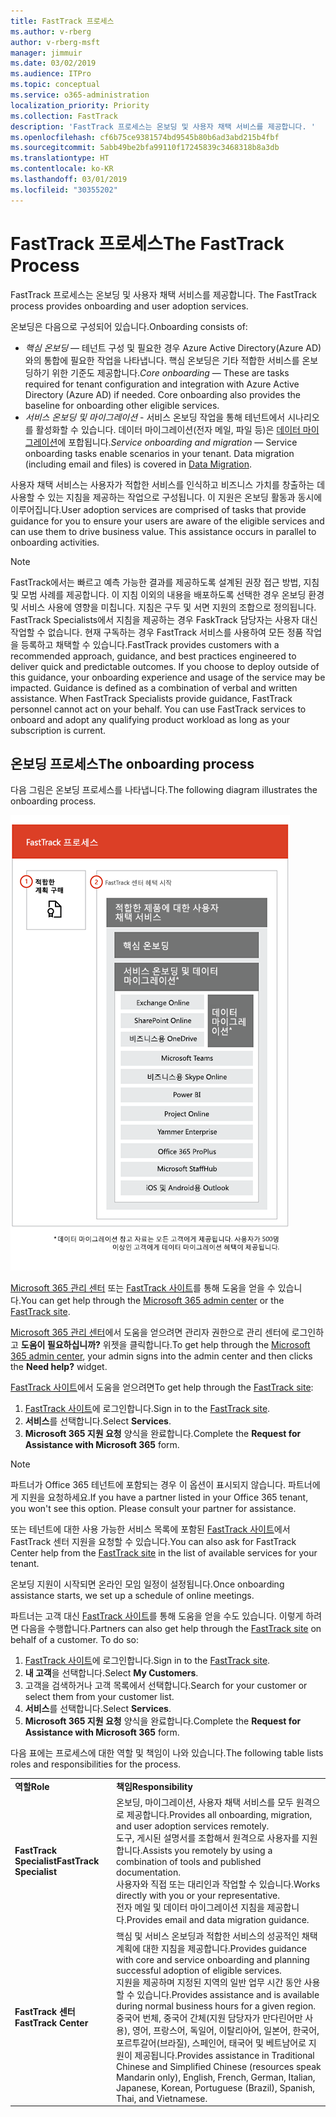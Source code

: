 ```yaml
---
title: FastTrack 프로세스
ms.author: v-rberg
author: v-rberg-msft
manager: jimmuir
ms.date: 03/02/2019
ms.audience: ITPro
ms.topic: conceptual
ms.service: o365-administration
localization_priority: Priority
ms.collection: FastTrack
description: 'FastTrack 프로세스는 온보딩 및 사용자 채택 서비스를 제공합니다. '
ms.openlocfilehash: cf6b75ce9381574bd9545b80b6ad3abd215b4fbf
ms.sourcegitcommit: 5abb49be2bfa99110f17245839c3468318b8a3db
ms.translationtype: HT
ms.contentlocale: ko-KR
ms.lasthandoff: 03/01/2019
ms.locfileid: "30355202"
---
```

# <a name="the-fasttrack-process"></a><span data-ttu-id="4b85f-103">FastTrack 프로세스</span><span class="sxs-lookup"><span data-stu-id="4b85f-103">The FastTrack Process</span></span>

<span data-ttu-id="4b85f-104">FastTrack 프로세스는 온보딩 및 사용자 채택 서비스를 제공합니다. </span><span class="sxs-lookup"><span data-stu-id="4b85f-104">The FastTrack process provides onboarding and user adoption services.</span></span> 
  
<span data-ttu-id="4b85f-105">온보딩은 다음으로 구성되어 있습니다.</span><span class="sxs-lookup"><span data-stu-id="4b85f-105">Onboarding consists of:</span></span>
  
- <span data-ttu-id="4b85f-p101">*핵심 온보딩* — 테넌트 구성 및 필요한 경우 Azure Active Directory(Azure AD)와의 통합에 필요한 작업을 나타냅니다. 핵심 온보딩은 기타 적합한 서비스를 온보딩하기 위한 기준도 제공합니다.</span><span class="sxs-lookup"><span data-stu-id="4b85f-p101">*Core onboarding* — These are tasks required for tenant configuration and integration with Azure Active Directory (Azure AD) if needed. Core onboarding also provides the baseline for onboarding other eligible services.</span></span> 
- <span data-ttu-id="4b85f-p102">*서비스 온보딩 및 마이그레이션* - 서비스 온보딩 작업을 통해 테넌트에서 시나리오를 활성화할 수 있습니다. 데이터 마이그레이션(전자 메일, 파일 등)은 [데이터 마이그레이션](O365-data-migration.md)에 포합됩니다.</span><span class="sxs-lookup"><span data-stu-id="4b85f-p102">*Service onboarding and migration* — Service onboarding tasks enable scenarios in your tenant. Data migration (including email and files) is covered in [Data Migration](O365-data-migration.md).</span></span> 
    
<span data-ttu-id="4b85f-p103">사용자 채택 서비스는 사용자가 적합한 서비스를 인식하고 비즈니스 가치를 창출하는 데 사용할 수 있는 지침을 제공하는 작업으로 구성됩니다. 이 지원은 온보딩 활동과 동시에 이루어집니다.</span><span class="sxs-lookup"><span data-stu-id="4b85f-p103">User adoption services are comprised of tasks that provide guidance for you to ensure your users are aware of the eligible services and can use them to drive business value. This assistance occurs in parallel to onboarding activities.</span></span>
  
> [!NOTE]
> <span data-ttu-id="4b85f-p104">FastTrack에서는 빠르고 예측 가능한 결과를 제공하도록 설계된 권장 접근 방법, 지침 및 모범 사례를 제공합니다. 이 지침 이외의 내용을 배포하도록 선택한 경우 온보딩 환경 및 서비스 사용에 영향을 미칩니다. 지침은 구두 및 서면 지원의 조합으로 정의됩니다. FastTrack Specialists에서 지침을 제공하는 경우 FaskTrack 담당자는 사용자 대신 작업할 수 없습니다. 현재 구독하는 경우 FastTrack 서비스를 사용하여 모든 정품 작업을 등록하고 채택할 수 있습니다.</span><span class="sxs-lookup"><span data-stu-id="4b85f-p104">FastTrack provides customers with a recommended approach, guidance, and best practices engineered to deliver quick and predictable outcomes. If you choose to deploy outside of this guidance, your onboarding experience and usage of the service may be impacted. Guidance is defined as a combination of verbal and written assistance. When FastTrack Specialists provide guidance, FastTrack personnel cannot act on your behalf. You can use FastTrack services to onboard and adopt any qualifying product workload as long as your subscription is current.</span></span> 
  
## <a name="the-onboarding-process"></a><span data-ttu-id="4b85f-117">온보딩 프로세스</span><span class="sxs-lookup"><span data-stu-id="4b85f-117">The onboarding process</span></span>

<span data-ttu-id="4b85f-118">다음 그림은 온보딩 프로세스를 나타냅니다.</span><span class="sxs-lookup"><span data-stu-id="4b85f-118">The following diagram illustrates the onboarding process.</span></span>
  
![온보딩 혜택 사용 일정](media/O365-Onboarding-Timeline.png)
  
<span data-ttu-id="4b85f-120">[Microsoft 365 관리 센터](https://go.microsoft.com/fwlink/?linkid=2032704) 또는 [FastTrack 사이트](https://go.microsoft.com/fwlink/?linkid=780698)를 통해 도움을 얻을 수 있습니다.</span><span class="sxs-lookup"><span data-stu-id="4b85f-120">You can get help through the [Microsoft 365 admin center](https://go.microsoft.com/fwlink/?linkid=2032704) or the [FastTrack site](https://go.microsoft.com/fwlink/?linkid=780698).</span></span> 

<span data-ttu-id="4b85f-121">[Microsoft 365 관리 센터](https://go.microsoft.com/fwlink/?linkid=2032704)에서 도움을 얻으려면 관리자 권한으로 관리 센터에 로그인하고 **도움이 필요하십니까?** 위젯을 클릭합니다.</span><span class="sxs-lookup"><span data-stu-id="4b85f-121">To get help through the [Microsoft 365 admin center](https://go.microsoft.com/fwlink/?linkid=2032704), your admin signs into the admin center and then clicks the **Need help?** widget.</span></span> 

<span data-ttu-id="4b85f-122">[FastTrack 사이트](https://go.microsoft.com/fwlink/?linkid=780698)에서 도움을 얻으려면</span><span class="sxs-lookup"><span data-stu-id="4b85f-122">To get help through the [FastTrack site](https://go.microsoft.com/fwlink/?linkid=780698):</span></span> 
1.  <span data-ttu-id="4b85f-123">[FastTrack 사이트](https://go.microsoft.com/fwlink/?linkid=780698)에 로그인합니다.</span><span class="sxs-lookup"><span data-stu-id="4b85f-123">Sign in to the [FastTrack site](https://go.microsoft.com/fwlink/?linkid=780698).</span></span> 
2.  <span data-ttu-id="4b85f-124">**서비스**를 선택합니다.</span><span class="sxs-lookup"><span data-stu-id="4b85f-124">Select **Services**.</span></span>
3.  <span data-ttu-id="4b85f-125">**Microsoft 365 지원 요청** 양식을 완료합니다.</span><span class="sxs-lookup"><span data-stu-id="4b85f-125">Complete the **Request for Assistance with Microsoft 365** form.</span></span> 
> [!NOTE]
>  <span data-ttu-id="4b85f-p105">파트너가 Office 365 테넌트에 포함되는 경우 이 옵션이 표시되지 않습니다. 파트너에게 지원을 요청하세요.</span><span class="sxs-lookup"><span data-stu-id="4b85f-p105">If you have a partner listed in your Office 365 tenant, you won't see this option. Please consult your partner for assistance.</span></span> 
  
 <span data-ttu-id="4b85f-128">또는 테넌트에 대한 사용 가능한 서비스 목록에 포함된 [FastTrack 사이트](https://go.microsoft.com/fwlink/?linkid=780698)에서 FastTrack 센터 지원을 요청할 수 있습니다.</span><span class="sxs-lookup"><span data-stu-id="4b85f-128">You can also ask for FastTrack Center help from the [FastTrack site](https://go.microsoft.com/fwlink/?linkid=780698) in the list of available services for your tenant.</span></span> 
    
 <span data-ttu-id="4b85f-129">온보딩 지원이 시작되면 온라인 모임 일정이 설정됩니다.</span><span class="sxs-lookup"><span data-stu-id="4b85f-129">Once onboarding assistance starts, we set up a schedule of online meetings.</span></span>
    
<span data-ttu-id="4b85f-p106">파트너는 고객 대신 [FastTrack 사이트](https://go.microsoft.com/fwlink/?linkid=780698)를 통해 도움을 얻을 수도 있습니다. 이렇게 하려면 다음을 수행합니다.</span><span class="sxs-lookup"><span data-stu-id="4b85f-p106">Partners can also get help through the [FastTrack site](https://go.microsoft.com/fwlink/?linkid=780698) on behalf of a customer. To do so:</span></span>
1.  <span data-ttu-id="4b85f-132">[FastTrack 사이트](https://go.microsoft.com/fwlink/?linkid=780698)에 로그인합니다.</span><span class="sxs-lookup"><span data-stu-id="4b85f-132">Sign in to the [FastTrack site](https://go.microsoft.com/fwlink/?linkid=780698).</span></span> 
2.  <span data-ttu-id="4b85f-133">**내 고객**을 선택합니다.</span><span class="sxs-lookup"><span data-stu-id="4b85f-133">Select **My Customers**.</span></span>
3.  <span data-ttu-id="4b85f-134">고객을 검색하거나 고객 목록에서 선택합니다.</span><span class="sxs-lookup"><span data-stu-id="4b85f-134">Search for your customer or select them from your customer list.</span></span>
4.  <span data-ttu-id="4b85f-135">**서비스**를 선택합니다.</span><span class="sxs-lookup"><span data-stu-id="4b85f-135">Select **Services**.</span></span>
5.  <span data-ttu-id="4b85f-136">**Microsoft 365 지원 요청** 양식을 완료합니다.</span><span class="sxs-lookup"><span data-stu-id="4b85f-136">Complete the **Request for Assistance with Microsoft 365** form.</span></span> 

<span data-ttu-id="4b85f-137">다음 표에는 프로세스에 대한 역할 및 책임이 나와 있습니다.</span><span class="sxs-lookup"><span data-stu-id="4b85f-137">The following table lists roles and responsibilities for the process.</span></span>
    
|||
|:-----|:-----|
|<span data-ttu-id="4b85f-138">**역할**</span><span class="sxs-lookup"><span data-stu-id="4b85f-138">**Role**</span></span> <br/> |<span data-ttu-id="4b85f-139">**책임**</span><span class="sxs-lookup"><span data-stu-id="4b85f-139">**Responsibility**</span></span> <br/> |
|<span data-ttu-id="4b85f-140">**FastTrack Specialist**</span><span class="sxs-lookup"><span data-stu-id="4b85f-140">**FastTrack Specialist**</span></span> <br/> |<span data-ttu-id="4b85f-141">온보딩, 마이그레이션, 사용자 채택 서비스를 모두 원격으로 제공합니다.</span><span class="sxs-lookup"><span data-stu-id="4b85f-141">Provides all onboarding, migration, and user adoption services remotely.</span></span>  <br/> <span data-ttu-id="4b85f-142">도구, 게시된 설명서를 조합해서 원격으로 사용자를 지원합니다.</span><span class="sxs-lookup"><span data-stu-id="4b85f-142">Assists you remotely by using a combination of tools and published documentation.</span></span> <br/> <span data-ttu-id="4b85f-143">사용자와 직접 또는 대리인과 작업할 수 있습니다.</span><span class="sxs-lookup"><span data-stu-id="4b85f-143">Works directly with you or your representative.</span></span> <br/> <span data-ttu-id="4b85f-144">전자 메일 및 데이터 마이그레이션 지침을 제공합니다.</span><span class="sxs-lookup"><span data-stu-id="4b85f-144">Provides email and data migration guidance.</span></span>|
|<span data-ttu-id="4b85f-145">**FastTrack 센터**</span><span class="sxs-lookup"><span data-stu-id="4b85f-145">**FastTrack Center**</span></span>  <br/> |<span data-ttu-id="4b85f-146">핵심 및 서비스 온보딩과 적합한 서비스의 성공적인 채택 계획에 대한 지침을 제공합니다.</span><span class="sxs-lookup"><span data-stu-id="4b85f-146">Provides guidance with core and service onboarding and planning successful adoption of eligible services.</span></span>  <br/> <span data-ttu-id="4b85f-147">지원을 제공하며 지정된 지역의 일반 업무 시간 동안 사용할 수 있습니다.</span><span class="sxs-lookup"><span data-stu-id="4b85f-147">Provides assistance and is available during normal business hours for a given region.</span></span> <br/> <span data-ttu-id="4b85f-148">중국어 번체, 중국어 간체(지원 담당자가 만다린어만 사용), 영어, 프랑스어, 독일어, 이탈리아어, 일본어, 한국어, 포르투갈어(브라질), 스페인어, 태국어 및 베트남어로 지원이 제공됩니다.</span><span class="sxs-lookup"><span data-stu-id="4b85f-148">Provides assistance in Traditional Chinese and Simplified Chinese (resources speak Mandarin only), English, French, German, Italian, Japanese, Korean, Portuguese (Brazil), Spanish, Thai, and Vietnamese.</span></span>|


  

